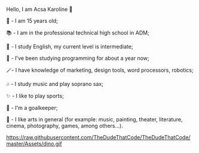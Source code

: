 Hello, I am Acsa Karoline 👋

🥰 - I am 15 years old;

📚 - I am in the professional technical high school in ADM; 

🚀 - I study English, my current level is intermediate; 

🌱 - I've been studying programming for about a year now;

🪄- I have knowledge of marketing, design tools, word processors, robotics;

🎶 - I study music and play soprano sax;

✨ - I like to play sports;

🧤 - I'm a goalkeeper; 

🧩 - I like arts in general (for example: music, painting, theater, literature, cinema, photography, games, among others...).

https://raw.githubusercontent.com/TheDudeThatCode/TheDudeThatCode/master/Assets/dino.gif
